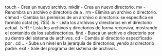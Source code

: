touch <nombre> - Crea un nuevo archivo.
mkdir <nombre> - Crea un nuevo directorio.
mv <antiguo> <nuevo> - Renombra un archivo o directorio de <antiguo> a <nuevo>.
rm <nombre> - Elimina un archivo o directorio.
chmod <nombre> <permisos> - Cambia los permisos de un archivo o directorio. <permisos> se especifica en formato octal (ej. 755).
ls - Lista los archivos y directorios en el directorio actual.
ls -R - Lista los archivos y directorios de forma recursiva, mostrando el contenido de los subdirectorios.
find <nombre> - Busca un archivo o directorio por su <nombre> dentro del sistema de archivos.
cd <nombre> - Cambia al directorio especificado por <nombre>.
cd .. - Sube un nivel en la jerarquía de directorios, yendo al directorio padre.
exit - Sale del programa del sistema de archivos.
